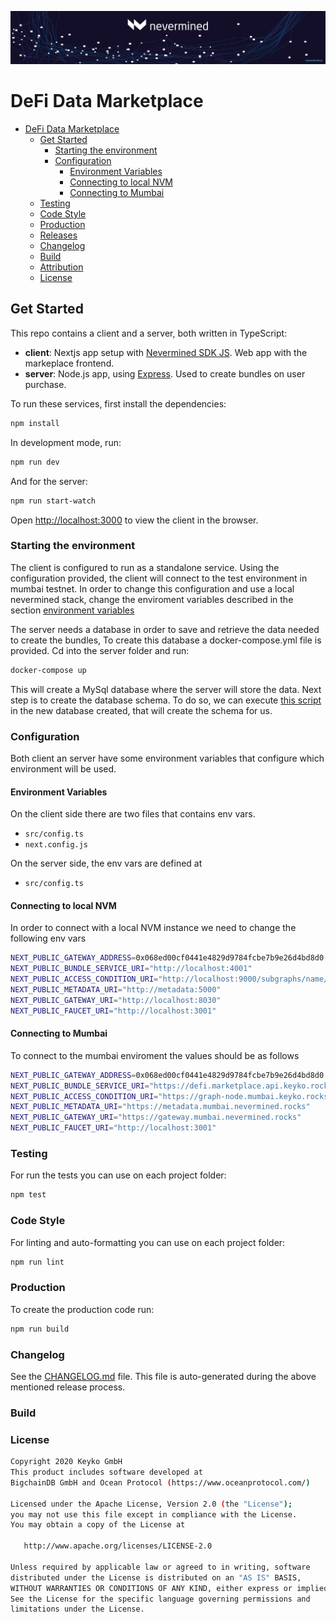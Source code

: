 [![banner](https://raw.githubusercontent.com/nevermined-io/assets/main/images/logo/banner_logo.png)](https://nevermined.io)

# DeFi Data Marketplace

- [DeFi Data Marketplace](#DeFi-data-marketplace)
  - [Get Started](#get-started)
    - [Starting the environment](#starting-the-environment)
    - [Configuration](#configuration)
      - [Environment Variables](#environment-variables)
      - [Connecting to local NVM](#connecting-to-local-nvm)
      - [Connecting to Mumbai](#connecting-to-mumbai)
  - [Testing](#testing)
  - [Code Style](#code-style)
  - [Production](#production)
  - [Releases](#releases)
  - [Changelog](#changelog)
  - [Build](#build)
  - [Attribution](#attribution)
  - [License](#license)

## Get Started

This repo contains a client and a server, both written in TypeScript:

- **client**: Nextjs app setup with [Nevermined SDK JS](https://github.com/nevermined-io/sdk-js). Web app with the markeplace frontend.
- **server**: Node.js app, using [Express](https://expressjs.com). Used to create bundles on user purchase.

To run these services, first install the dependencies:

```bash
npm install
```

In development mode, run:
```bash
npm run dev
```

And for the server:
```bash
npm run start-watch
```

Open [http://localhost:3000](http://localhost:3000) to view the client in the browser. 

### Starting the environment

The client is configured to run as a standalone service. Using the configuration provided, the client will connect to the test environment in mumbai testnet. In order to change this configuration and use a local nevermined stack, change the enviroment variables described in the section [environment variables](#environment-variables)

The server needs a database in order to save and retrieve the data needed to create the bundles, To create this database a docker-compose.yml file is provided. Cd into the server folder and run: 

```bash
docker-compose up
```

This will create a MySql database where the server will store the data. Next step is to create the database schema. To do so, we can execute [this script](https://github.com/nevermined-io/defi-dataset-loader/blob/master/data/database_schema.sql) in the new database created, that will create the schema for us. 

### Configuration
Both client an server have some environment variables that configure which environment will be used.

#### Environment Variables
On the client side there are two files that contains env vars.
* `src/config.ts` 
* `next.config.js`

On the server side, the env vars are defined at 
* `src/config.ts`

#### Connecting to local NVM
In order to connect with a local NVM instance we need to change the following env vars

```bash
NEXT_PUBLIC_GATEWAY_ADDRESS=0x068ed00cf0441e4829d9784fcbe7b9e26d4bd8d0
NEXT_PUBLIC_BUNDLE_SERVICE_URI="http://localhost:4001"
NEXT_PUBLIC_ACCESS_CONDITION_URI="http://localhost:9000/subgraphs/name/neverminedio/AccessCondition"
NEXT_PUBLIC_METADATA_URI="http://metadata:5000"
NEXT_PUBLIC_GATEWAY_URI="http://localhost:8030"
NEXT_PUBLIC_FAUCET_URI="http://localhost:3001"
```

#### Connecting to Mumbai

To connect to the mumbai enviroment the values should be as follows

```bash
NEXT_PUBLIC_GATEWAY_ADDRESS=0x068ed00cf0441e4829d9784fcbe7b9e26d4bd8d0
NEXT_PUBLIC_BUNDLE_SERVICE_URI="https://defi.marketplace.api.keyko.rocks"
NEXT_PUBLIC_ACCESS_CONDITION_URI="https://graph-node.mumbai.keyko.rocks/subgraphs/name/neverminedio/AccessCondition"
NEXT_PUBLIC_METADATA_URI="https://metadata.mumbai.nevermined.rocks"
NEXT_PUBLIC_GATEWAY_URI="https://gateway.mumbai.nevermined.rocks"
NEXT_PUBLIC_FAUCET_URI="http://localhost:3001"
```

### Testing

For run the tests you can use on each project folder:

```bash
npm test
```

### Code Style
For linting and auto-formatting you can use on each project folder:

```bash
npm run lint
```

### Production
To create the production code run:

```bash
npm run build
```
### Changelog
See the [CHANGELOG.md](./CHANGELOG.md) file. This file is auto-generated during the above mentioned release process.
### Build

### License

```bash
Copyright 2020 Keyko GmbH
This product includes software developed at
BigchainDB GmbH and Ocean Protocol (https://www.oceanprotocol.com/)

Licensed under the Apache License, Version 2.0 (the "License");
you may not use this file except in compliance with the License.
You may obtain a copy of the License at

   http://www.apache.org/licenses/LICENSE-2.0

Unless required by applicable law or agreed to in writing, software
distributed under the License is distributed on an "AS IS" BASIS,
WITHOUT WARRANTIES OR CONDITIONS OF ANY KIND, either express or implied.
See the License for the specific language governing permissions and
limitations under the License.
```
